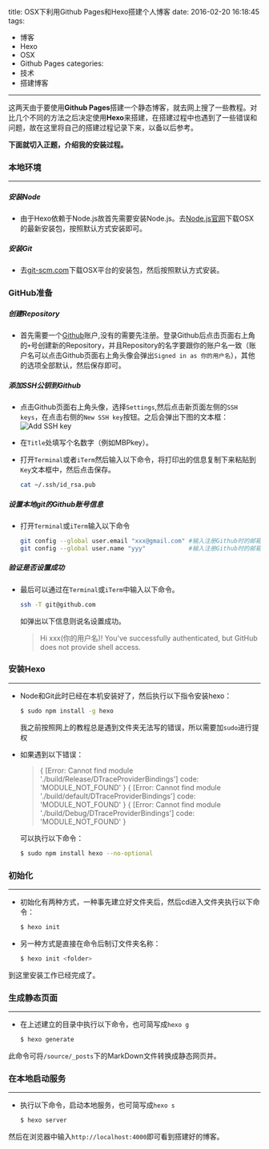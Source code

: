 title: OSX下利用Github Pages和Hexo搭建个人博客
date: 2016-02-20 16:18:45
tags:
- 博客
- Hexo
- OSX
- Github Pages
categories:
- 技术
- 搭建博客
---

这两天由于要使用**Github Pages**搭建一个静态博客，就去网上搜了一些教程。对比几个不同的方法之后决定使用**Hexo**来搭建，在搭建过程中也遇到了一些错误和问题，故在这里将自己的搭建过程记录下来，以备以后参考。

**下面就切入正题，介绍我的安装过程。**

<!-- more -->

### 本地环境
---
##### 安装Node

- 由于Hexo依赖于Node.js故首先需要安装Node.js。去[Node.js官网](https://nodejs.org/en/)下载OSX的最新安装包，按照默认方式安装即可。

##### 安装Git

- 去[git-scm.com](https://git-scm.com/downloads)下载OSX平台的安装包，然后按照默认方式安装。

### GitHub准备
##### 创建Repository

- 首先需要一个[Github](https://github.com/)账户,没有的需要先注册。登录Github后点击页面右上角的`+`号创建新的Repository，并且Repository的名字要跟你的账户名一致（账户名可以点击Github页面右上角头像会弹出`Signed in as 你的用户名`），其他的选项全部默认，然后保存即可。

##### 添加SSH公钥到Github

- 点击Github页面右上角头像，选择`Settings`,然后点击新页面左侧的`SSH keys`，在点击右侧的`New SSH key`按钮。之后会弹出下图的文本框：
![Add SSH key](http://ww3.sinaimg.cn/mw690/64c6894bgw1f16x42325lj20rw0itn0d.jpg)

- 在`Title`处填写个名数字（例如MBPkey）。

- 打开`Terminal`或者`iTerm`然后输入以下命令，将打印出的信息复制下来粘贴到`Key`文本框中，然后点击保存。

	```bash
	cat ~/.ssh/id_rsa.pub
	```

##### 设置本地git的Github账号信息

- 打开`Terminal`或`iTerm`输入以下命令

	```bash
	git config --global user.email "xxx@gmail.com" #输入注册Github时的邮箱
	git config --global user.name "yyy"            #输入注册Github时的邮箱
	```
##### 验证是否设置成功

- 最后可以通过在`Terminal`或`iTerm`中输入以下命令。

    ```bash
    ssh -T git@github.com
    ```
    
    如弹出以下信息则说名设置成功。
    >Hi xxx(你的用户名)! You've successfully authenticated, but GitHub does not provide shell access.

### 安装Hexo
---
- Node和Git此时已经在本机安装好了，然后执行以下指令安装hexo：

    ```bash
    $ sudo npm install -g hexo
    ```
    
    我之前按照网上的教程总是遇到文件夹无法写的错误，所以需要加`sudo`进行提权
    
- 如果遇到以下错误：
    
    > { [Error: Cannot find module './build/Release/DTraceProviderBindings'] code: 'MODULE_NOT_FOUND' }
{ [Error: Cannot find module './build/default/DTraceProviderBindings'] code: 'MODULE_NOT_FOUND' }
{ [Error: Cannot find module './build/Debug/DTraceProviderBindings'] code: 'MODULE_NOT_FOUND' }

    可以执行以下命令：
    
    ```bash
    $ sudo npm install hexo --no-optional
    ```

### 初始化
---
- 初始化有两种方式，一种事先建立好文件夹后，然后cd进入文件夹执行以下命令：

    ```bash
    $ hexo init
    ```

- 另一种方式是直接在命令后制订文件夹名称：
    
    ```bash
    $ hexo init <folder>
    ```
到这里安装工作已经完成了。

### 生成静态页面
---

- 在上述建立的目录中执行以下命令，也可简写成`hexo g`

    ```bash
    $ hexo generate
    ```
此命令可将`/source/_posts`下的MarkDown文件转换成静态网页并。

### 在本地启动服务
---
- 执行以下命令，启动本地服务，也可简写成`hexo s`

    ```bash
    $ hexo server
    ```
然后在浏览器中输入`http://localhost:4000`即可看到搭建好的博客。